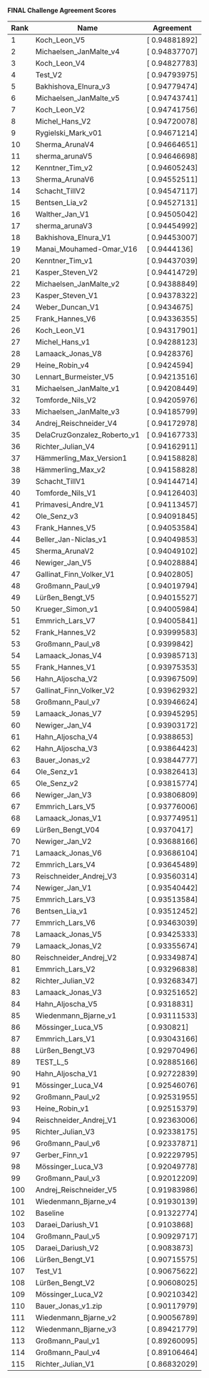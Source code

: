 **FINAL Challenge Agreement Scores**



|Rank|Name|Agreement|
|----|-----|---|
|1|Koch_Leon_V5|[ 0.94881892]|
|2|Michaelsen_JanMalte_v4|[ 0.94837707]|
|3|Koch_Leon_V4|[ 0.94827783]|
|4|Test_V2|[ 0.94793975]|
|5|Bakhishova_Elnura_v3|[ 0.94779474]|
|6|Michaelsen_JanMalte_v5|[ 0.94743741]|
|7|Koch_Leon_V2|[ 0.94741756]|
|8|Michel_Hans_V2|[ 0.94720078]|
|9|Rygielski_Mark_v01|[ 0.94671214]|
|10|Sherma_ArunaV4|[ 0.94664651]|
|11|sherma_arunaV5|[ 0.94646698]|
|12|Kenntner_Tim_v2|[ 0.94605243]|
|13|Sherma_ArunaV6|[ 0.94552511]|
|14|Schacht_TillV2|[ 0.94547117]|
|15|Bentsen_Lia_v2|[ 0.94527131]|
|16|Walther_Jan_V1|[ 0.94505042]|
|17|sherma_arunaV3|[ 0.94454992]|
|18|Bakhishova_Elnura_V1|[ 0.94453007]|
|19|Manai_Mouhamed-Omar_V16|[ 0.9444136]|
|20|Kenntner_Tim_v1|[ 0.94437039]|
|21|Kasper_Steven_V2|[ 0.94414729]|
|22|Michaelsen_JanMalte_v2|[ 0.94388849]|
|23|Kasper_Steven_V1|[ 0.94378322]|
|24|Weber_Duncan_V1|[ 0.9434675]|
|25|Frank_Hannes_V6|[ 0.94336355]|
|26|Koch_Leon_V1|[ 0.94317901]|
|27|Michel_Hans_v1|[ 0.94288123]|
|28|Lamaack_Jonas_V8|[ 0.9428376]|
|29|Heine_Robin_v4|[ 0.9424594]|
|30|Lennart_Burmeister_V5|[ 0.94213516]|
|31|Michaelsen_JanMalte_v1|[ 0.94208449]|
|32|Tomforde_Nils_V2|[ 0.94205976]|
|33|Michaelsen_JanMalte_v3|[ 0.94185799]|
|34|Andrej_Reischneider_V4|[ 0.94172978]|
|35|DelaCruzGonzalez_Roberto_v1|[ 0.94167733]|
|36|Richter_Julian_V4|[ 0.94162911]|
|37|Hämmerling_Max_Version1|[ 0.94158828]|
|38|Hämmerling_Max_v2|[ 0.94158828]|
|39|Schacht_TillV1|[ 0.94144714]|
|40|Tomforde_Nils_V1|[ 0.94126403]|
|41|Primavesi_Andre_V1|[ 0.94113457]|
|42|Ole_Senz_v3|[ 0.94091845]|
|43|Frank_Hannes_V5|[ 0.94053584]|
|44|Beller_Jan-Niclas_v1|[ 0.94049853]|
|45|Sherma_ArunaV2|[ 0.94049102]|
|46|Newiger_Jan_V5|[ 0.94028884]|
|47|Gallinat_Finn_Volker_V1|[ 0.9402805]|
|48|Großmann_Paul_v9|[ 0.94019794]|
|49|Lürßen_Bengt_V5|[ 0.94015527]|
|50|Krueger_Simon_v1|[ 0.94005984]|
|51|Emmrich_Lars_V7|[ 0.94005841]|
|52|Frank_Hannes_V2|[ 0.93999583]|
|53|Großmann_Paul_v8|[ 0.9399842]|
|54|Lamaack_Jonas_V4|[ 0.93985713]|
|55|Frank_Hannes_V1|[ 0.93975353]|
|56|Hahn_Aljoscha_V2|[ 0.93967509]|
|57|Gallinat_Finn_Volker_V2|[ 0.93962932]|
|58|Großmann_Paul_v7|[ 0.93946624]|
|59|Lamaack_Jonas_V7|[ 0.93945295]|
|60|Newiger_Jan_V4|[ 0.93903172]|
|61|Hahn_Aljoscha_V4|[ 0.9388653]|
|62|Hahn_Aljoscha_V3|[ 0.93864423]|
|63|Bauer_Jonas_v2|[ 0.93844777]|
|64|Ole_Senz_v1|[ 0.93826413]|
|65|Ole_Senz_v2|[ 0.93815774]|
|66|Newiger_Jan_V3|[ 0.93806809]|
|67|Emmrich_Lars_V5|[ 0.93776006]|
|68|Lamaack_Jonas_V1|[ 0.93774951]|
|69|Lürßen_Bengt_V04|[ 0.9370417]|
|70|Newiger_Jan_V2|[ 0.93688166]|
|71|Lamaack_Jonas_V6|[ 0.93686104]|
|72|Emmrich_Lars_V4|[ 0.93645489]|
|73|Reischneider_Andrej_V3|[ 0.93560314]|
|74|Newiger_Jan_V1|[ 0.93540442]|
|75|Emmrich_Lars_V3|[ 0.93513584]|
|76|Bentsen_Lia_v1|[ 0.93512452]|
|77|Emmrich_Lars_V6|[ 0.93463039]|
|78|Lamaack_Jonas_V5|[ 0.93425333]|
|79|Lamaack_Jonas_V2|[ 0.93355674]|
|80|Reischneider_Andrej_V2|[ 0.93349874]|
|81|Emmrich_Lars_V2|[ 0.93296838]|
|82|Richter_Julian_V2|[ 0.93268347]|
|83|Lamaack_Jonas_V3|[ 0.93251652]|
|84|Hahn_Aljoscha_V5|[ 0.9318831]|
|85|Wiedenmann_Bjarne_v1|[ 0.93111533]|
|86|Mössinger_Luca_V5|[ 0.930821]|
|87|Emmrich_Lars_V1|[ 0.93043166]|
|88|Lürßen_Bengt_V3|[ 0.92970496]|
|89|TEST_L_5|[ 0.92885166]|
|90|Hahn_Aljoscha_V1|[ 0.92722839]|
|91|Mössinger_Luca_V4|[ 0.92546076]|
|92|Großmann_Paul_v2|[ 0.92531955]|
|93|Heine_Robin_v1|[ 0.92515379]|
|94|Reischneider_Andrej_V1|[ 0.92363006]|
|95|Richter_Julian_V3|[ 0.92338175]|
|96|Großmann_Paul_v6|[ 0.92337871]|
|97|Gerber_Finn_v1|[ 0.92229795]|
|98|Mössinger_Luca_V3|[ 0.92049778]|
|99|Großmann_Paul_v3|[ 0.92012209]|
|100|Andrej_Reischneider_V5|[ 0.91983986]|
|101|Wiedenmann_Bjarne_v4|[ 0.91930139]|
|102|Baseline|[ 0.91322774]|
|103|Daraei_Dariush_V1|[ 0.9103868]|
|104|Großmann_Paul_v5|[ 0.90929717]|
|105|Daraei_Dariush_V2|[ 0.9083873]|
|106|Lürßen_Bengt_V1|[ 0.90715575]|
|107|Test_V1|[ 0.90675622]|
|108|Lürßen_Bengt_V2|[ 0.90608025]|
|109|Mössinger_Luca_V2|[ 0.90210342]|
|110|Bauer_Jonas_v1.zip|[ 0.90117979]|
|111|Wiedenmann_Bjarne_v2|[ 0.90056789]|
|112|Wiedenmann_Bjarne_v3|[ 0.89421779]|
|113|Großmann_Paul_v1|[ 0.89260095]|
|114|Großmann_Paul_v4|[ 0.89106464]|
|115|Richter_Julian_V1|[ 0.86832029]|
